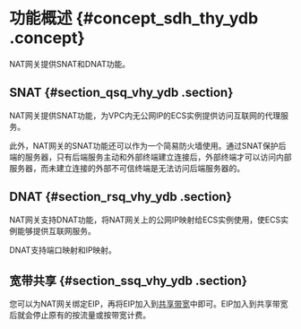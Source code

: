 # 功能概述 {#concept_sdh_thy_ydb .concept}

NAT网关提供SNAT和DNAT功能。

## SNAT {#section_qsq_vhy_ydb .section}

NAT网关提供SNAT功能，为VPC内无公网IP的ECS实例提供访问互联网的代理服务。

此外，NAT网关的SNAT功能还可以作为一个简易防火墙使用。通过SNAT保护后端的服务器，只有后端服务主动和外部终端建立连接后，外部终端才可以访问内部服务器，而未建立连接的外部不可信终端是无法访问后端服务器的。

## DNAT {#section_rsq_vhy_ydb .section}

NAT网关支持DNAT功能，将NAT网关上的公网IP映射给ECS实例使用，使ECS实例能够提供互联网服务。

DNAT支持端口映射和IP映射。

## 宽带共享 {#section_ssq_vhy_ydb .section}

您可以为NAT网关绑定EIP，再将EIP加入到[共享带宽](https://www.aliyun.com/product/cbwp?spm=5176.8142029.388261.320.3836dbcc85aZVp)中即可。EIP加入到共享带宽后就会停止原有的按流量或按带宽计费。

